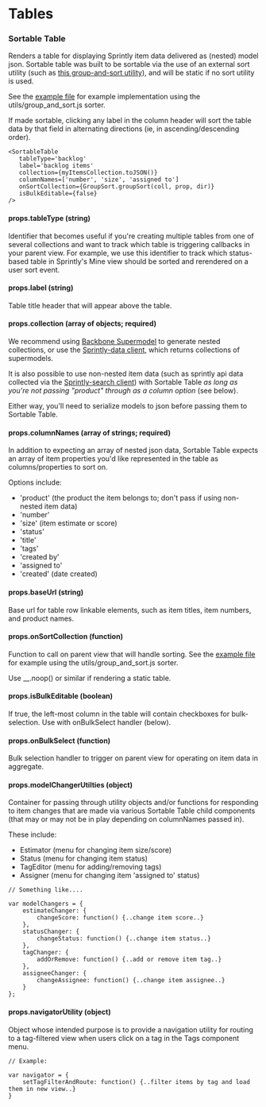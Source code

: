 # Tables

### Sortable Table

Renders a table for displaying Sprintly item data delivered as (nested) model json. Sortable table was built to be sortable via the use of an external sort utility (such as [this group-and-sort utility](../src/utils/group_and_sort.js)), and will be static if no sort utility is used.

See the [example file](../examples/tables.html) for example implementation using the utils/group_and_sort.js sorter.

If made sortable, clicking any label in the column header will sort the table data by that field in alternating directions (ie, in ascending/descending order).


```
<SortableTable
   tableType='backlog'
   label='backlog items'
   collection={myItemsCollection.toJSON()}
   columnNames=['number', 'size', 'assigned to']
   onSortCollection={GroupSort.groupSort(coll, prop, dir)}
   isBulkEditable={false}
/>
```

#### props.tableType (string)
Identifier that becomes useful if you're creating multiple tables from one of several collections and want to track which table is triggering callbacks in your parent view. For example, we use this identifier to track which status-based table in Sprintly's Mine view should be sorted and rerendered on a user sort event.


#### props.label (string)
Table title header that will appear above the table.


#### props.collection (array of objects; required)
We recommend using [Backbone Supermodel](http://pathable.github.io/supermodel/) to generate nested collections, or use the [Sprintly-data client](https://github.com/sprintly/sprintly-data), which returns collections of supermodels.

It is also possible to use non-nested item data (such as sprintly api data collected via the [Sprintly-search client](https://github.com/sprintly/sprintly-search)) with Sortable Table _as long as you're not passing "product" through as a column option_ (see below).

Either way, you'll need to serialize models to json before passing them to Sortable Table.


#### props.columnNames (array of strings; required)
In addition to expecting an array of nested json data, Sortable Table expects an array of item properties you'd like represented in the table as columns/properties to sort on.

Options include:

* 'product' (the product the item belongs to; don't pass if using non-nested item data)
* 'number'
* 'size' (item estimate or score)
* 'status'
* 'title'
* 'tags'
* 'created by'
* 'assigned to'
* 'created' (date created)


#### props.baseUrl (string)
Base url for table row linkable elements, such as item titles, item numbers, and product names.


#### props.onSortCollection (function)
Function to call on parent view that will handle sorting. See the [example file](../examples/tables.html) for example using the utils/group_and_sort.js sorter.

Use __.noop() or similar if rendering a static table.


#### props.isBulkEditable (boolean)
If true, the left-most column in the table will contain checkboxes for bulk-selection. Use with onBulkSelect handler (below).


#### props.onBulkSelect (function)
Bulk selection handler to trigger on parent view for operating on item data in aggregate.


#### props.modelChangerUtilties (object)
Container for passing through utility objects and/or functions for responding to item changes that are made via various Sortable Table child components (that may or may not be in play depending on columnNames passed in).

These include:

* Estimator (menu for changing item size/score)
* Status (menu for changing item status)
* TagEditor (menu for adding/removing tags)
* Assigner (menu for changing item 'assigned to' status)

```
// Something like....

var modelChangers = {
    estimateChanger: {
        changeScore: function() {..change item score..}
    },
    statusChanger: {
        changeStatus: function() {..change item status..}
    },
    tagChanger: {
        addOrRemove: function() {..add or remove item tag..}
    },
    assigneeChanger: {
        changeAssignee: function() {..change item assignee..}
    }
};
```


#### props.navigatorUtility (object)
Object whose intended purpose is to provide a navigation utility for routing to a tag-filtered view when users click on a tag in the Tags component menu.

```
// Example:

var navigator = {
    setTagFilterAndRoute: function() {..filter items by tag and load them in new view..}
}
```
